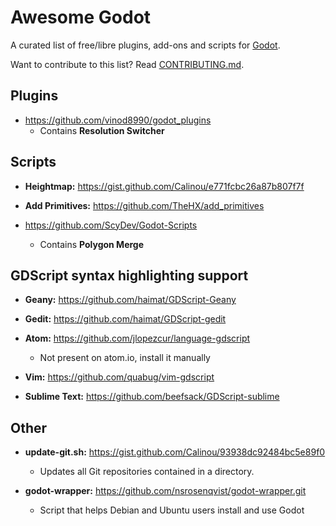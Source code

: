 Awesome Godot
=============

A curated list of free/libre plugins, add-ons and scripts for [Godot](http://godotengine.org).

Want to contribute to this list? Read [CONTRIBUTING.md](https://github.com/Calinou/awesome-godot/blob/master/CONTRIBUTING.md).

Plugins
-------

* https://github.com/vinod8990/godot_plugins
    * Contains **Resolution Switcher**

Scripts
-------

* **Heightmap:** https://gist.github.com/Calinou/e771fcbc26a87b807f7f

* **Add Primitives:** https://github.com/TheHX/add_primitives

* https://github.com/ScyDev/Godot-Scripts
    * Contains **Polygon Merge**

GDScript syntax highlighting support
---------------------------

* **Geany:** https://github.com/haimat/GDScript-Geany

* **Gedit:** https://github.com/haimat/GDScript-gedit

* **Atom:** https://github.com/jlopezcur/language-gdscript
    * Not present on atom.io, install it manually

* **Vim:** https://github.com/quabug/vim-gdscript

* **Sublime Text:** https://github.com/beefsack/GDScript-sublime

Other
-----

* **update-git.sh:** https://gist.github.com/Calinou/93938dc92484bc5e89f0
    * Updates all Git repositories contained in a directory.

* **godot-wrapper:** https://github.com/nsrosenqvist/godot-wrapper.git
    * Script that helps Debian and Ubuntu users install and use Godot
